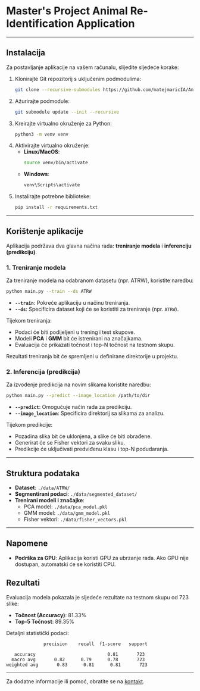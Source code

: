# **Master's Project Animal Re-Identification Application**


---

## **Instalacija**

Za postavljanje aplikacije na vašem računalu, slijedite sljedeće korake:

1. Klonirajte Git repozitorij s uključenim podmodulima:
   ```bash
   git clone --recursive-submodules https://github.com/matejmaricIA/Animal-Re-Identification---MSc-Project.git
   ```
2. Ažurirajte podmodule:
   ```bash
   git submodule update --init --recursive
   ```
3. Kreirajte virtualno okruženje za Python:
   ```bash
   python3 -m venv venv
   ```
4. Aktivirajte virtualno okruženje:
   - **Linux/MacOS**:
     ```bash
     source venv/bin/activate
     ```
   - **Windows**:
     ```bash
     venv\Scripts\activate
     ```
5. Instalirajte potrebne biblioteke:
   ```bash
   pip install -r requirements.txt
   ```

---

## **Korištenje aplikacije**

Aplikacija podržava dva glavna načina rada: **treniranje modela** i **inferenciju (predikciju)**.

### **1. Treniranje modela**

Za treniranje modela na odabranom datasetu (npr. ATRW), koristite naredbu:
```bash
python main.py --train --ds ATRW
```

- **`--train`**: Pokreće aplikaciju u načinu treniranja.
- **`--ds`**: Specificira dataset koji će se koristiti za treniranje (npr. `ATRW`).

Tijekom treniranja:
- Podaci će biti podijeljeni u trening i test skupove.
- Modeli **PCA** i **GMM** bit će istrenirani na značajkama.
- Evaluacija će prikazati točnost i top-N točnost na testnom skupu.

Rezultati treniranja bit će spremljeni u definirane direktorije u projektu.

### **2. Inferencija (predikcija)**

Za izvođenje predikcija na novim slikama koristite naredbu:
```bash
python main.py --predict --image_location /path/to/dir
```

- **`--predict`**: Omogućuje način rada za predikciju.
- **`--image_location`**: Specificira direktorij sa slikama za analizu.

Tijekom predikcije:
- Pozadina slika bit će uklonjena, a slike će biti obrađene.
- Generirat će se Fisher vektori za svaku sliku.
- Predikcije će uključivati predviđenu klasu i top-N podudaranja.

---

## **Struktura podataka**

- **Dataset**: `./data/ATRW/`
- **Segmentirani podaci**: `./data/segmented_dataset/`
- **Trenirani modeli i značajke**:
  - PCA model: `./data/pca_model.pkl`
  - GMM model: `./data/gmm_model.pkl`
  - Fisher vektori: `./data/fisher_vectors.pkl`

---

## **Napomene**

- **Podrška za GPU**: Aplikacija koristi GPU za ubrzanje rada. Ako GPU nije dostupan, automatski će se koristiti CPU.

## **Rezultati**
Evaluacija modela pokazala je sljedeće rezultate na testnom skupu od 723 slike:

- **Točnost (Accuracy)**: 81.33%
- **Top-5 Točnost**: 89.35%

Detaljni statistički podaci:
```
              precision    recall  f1-score   support

   accuracy                           0.81       723
  macro avg       0.82      0.79      0.78       723
weighted avg       0.83      0.81      0.81       723
```

---




Za dodatne informacije ili pomoć, obratite se na [kontakt](mailto:matej.maric99@gmail.com).
